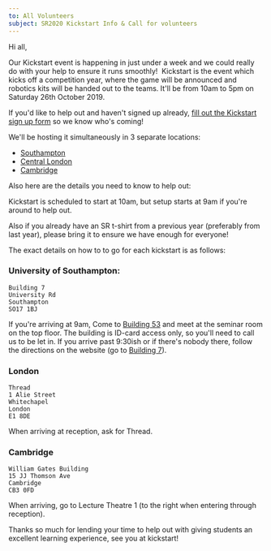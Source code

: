 ```yaml
---
to: All Volunteers
subject: SR2020 Kickstart Info & Call for volunteers
---
```


Hi all,


Our Kickstart event is happening in just under a week and we could really do with your help to ensure it runs smoothly! 
Kickstart is the event which kicks off a competition year, where the game will be announced and robotics kits will be handed out to the teams. It'll be from 10am to 5pm on Saturday 26th October 2019.

If you'd like to help out and haven't signed up already, [fill out the Kickstart sign up form](https://forms.gle/1CPgReTxhCGn6rcx6) so we know who's coming!

We'll be hosting it simultaneously in 3 separate locations:

 - [Southampton](https://studentrobotics.org/events/sr2020/southampton-kickstart/)
 - [Central London](https://studentrobotics.org/events/sr2020/london-kickstart/)
 - [Cambridge](https://studentrobotics.org/events/sr2020/cambridge-kickstart/)

Also here are the details you need to know to help out:

Kickstart is scheduled to start at 10am, but setup starts at 9am if you're around to help out.

Also if you already have an SR t-shirt from a previous year (preferably from last year), please bring it to ensure we have enough for everyone!

The exact details on how to to go for each kickstart is as follows:

### University of Southampton:
    Building 7
    University Rd
    Southampton
    SO17 1BJ
If you're arriving at 9am, Come to [Building 53](https://goo.gl/maps/tkSUnQFX2Ci4GBht8) and meet at the seminar room on the top floor. The building is ID-card access only, so you'll need to call us to be let in. If you arrive past 9:30ish or if there's nobody there, follow the directions on the website (go to [Building 7](https://studentrobotics.org/resources/sr2020/southampton-kickstart-directions.pdf)).

### London
    Thread
    1 Alie Street
    Whitechapel
    London
    E1 8DE

When arriving at reception, ask for Thread.

### Cambridge
    William Gates Building
    15 JJ Thomson Ave
    Cambridge
    CB3 0FD

When arriving, go to Lecture Theatre 1 (to the right when entering through reception).

Thanks so much for lending your time to help out with giving students an excellent learning experience, see you at kickstart!
